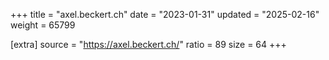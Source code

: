 +++
title = "axel.beckert.ch"
date = "2023-01-31"
updated = "2025-02-16"
weight = 65799

[extra]
source = "https://axel.beckert.ch/"
ratio = 89
size = 64
+++
